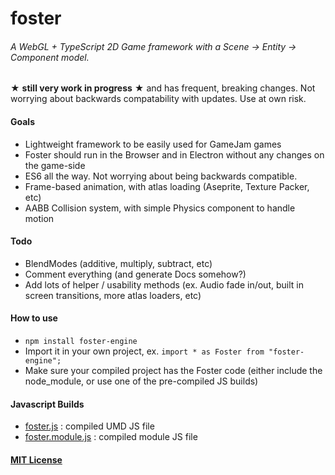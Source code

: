 # foster
###### A WebGL + TypeScript 2D Game framework with a Scene -> Entity -> Component model.

★ **still very work in progress** ★ and has frequent, breaking changes. Not worrying about backwards compatability with updates. Use at own risk.

#### Goals
 - Lightweight framework to be easily used for GameJam games
 - Foster should run in the Browser and in Electron without any changes on the game-side
 - ES6 all the way. Not worrying about being backwards compatible.
 - Frame-based animation, with atlas loading (Aseprite, Texture Packer, etc)
 - AABB Collision system, with simple Physics component to handle motion
 
#### Todo
 - BlendModes (additive, multiply, subtract, etc)
 - Comment everything (and generate Docs somehow?)
 - Add lots of helper / usability methods (ex. Audio fade in/out, built in screen transitions, more atlas loaders, etc)
 
#### How to use
 - `npm install foster-engine`
 - Import it in your own project, ex. `import * as Foster from "foster-engine";`
 - Make sure your compiled project has the Foster code (either include the node_module, or use one of the pre-compiled JS builds)

#### Javascript Builds
 - [foster.js](build/foster.js) : compiled UMD JS file
 - [foster.module.js](build/foster.module.js) : compiled module JS file

#### [MIT License](license.md)
